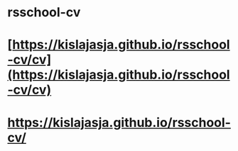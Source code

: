 # rsschool-cv
# [https://kislajasja.github.io/rsschool-cv/cv](https://kislajasja.github.io/rsschool-cv/cv)
# https://kislajasja.github.io/rsschool-cv/
